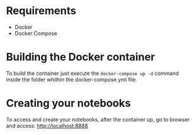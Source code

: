 # Requirements
- Docker
- Docker Compose

# Building the Docker container
To build the container just execute the `docker-compose up -d` command inside the folder whithin the docker-compose.yml file.

# Creating your notebooks
To access and create your notebooks, after the container up, go to browser and access: [http://localhost:8888](http://localhost:8888)
